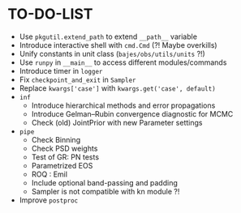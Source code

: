 # TO-DO-LIST

* Use `pkgutil.extend_path` to extend `__path__` variable
* Introduce interactive shell with `cmd.Cmd` (?! Maybe overkills)
* Unify constants in unit class (`bajes/obs/utils/units` ?!)
* Use `runpy`  in `__main__` to access different modules/commands
* Introduce timer in `logger`
* Fix `checkpoint_and_exit` in `Sampler`
* Replace `kwargs['case']` with `kwargs.get('case', default)`
* `inf`
   * Introduce hierarchical methods and error propagations
   * Introduce Gelman–Rubin convergence diagnostic for MCMC
   * Check (old) JointPrior with new Parameter settings
* `pipe`
   * Check Binning
   * Check PSD weights
   * Test of GR: PN tests
   * Parametrized EOS
   * ROQ : Emil
   * Include optional band-passing and padding
   * Sampler is not compatible with kn module ?!
* Improve `postproc`
